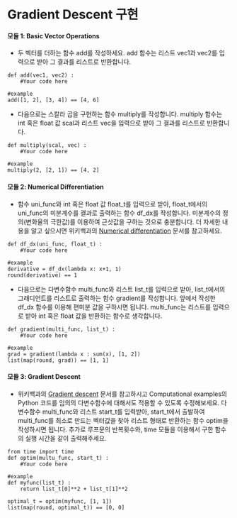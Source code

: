 Gradient Descent 구현
=====================
#### 모듈 1: Basic Vector Operations  
* 두 벡터를 더하는 함수 add를 작성하세요. add 함수는 리스트 vec1과 vec2를 입력으로 받아 그 결과를 리스트로 반환합니다.
```
def add(vec1, vec2) :
    #Your code here

#example
add([1, 2], [3, 4]) == [4, 6]
```
* 다음으로는 스칼라 곱을 구현하는 함수 multiply를 작성합니다. multiply 함수는 int 혹은 float 값 scal과 리스트 vec을 입력으로 받아 그 결과를 리스트로 반환합니다.
```
def multiply(scal, vec) :
    #Your code here

#example
multiply(2, [2, 1]) == [4, 2]
```
#### 모듈 2: Numerical Differentiation
* 함수 uni_func와 int 혹은 float 값 float_t를 입력으로 받아, float_t에서의 uni_func의 미분계수를 결과로 출력하는 함수 df_dx를 작성합니다. 미분계수의 정의(변화율의 극한값)를 이용하여 근삿값을 구하는 것으로 충분합니다. 더 자세한 내용을 알고 싶으시면 위키백과의 [Numerical differentiation](https://en.wikipedia.org/wiki/Numerical_differentiation) 문서를 참고하세요.
```
def df_dx(uni_func, float_t) :
    #Your code here

#example
derivative = df_dx(lambda x: x+1, 1)
round(derivative) == 1
```
* 다음으로는 다변수함수 multi_func와 리스트 list_t를 입력으로 받아, list_t에서의 그래디언트를 리스트로 출력하는 함수 gradient를 작성합니다. 앞에서 작성한 df_dx 함수를 이용해 편미분 값을 구하시면 됩니다. multi_func는 리스트를 입력으로 받아 int 혹은 float 값을 반환하는 함수로 생각합니다.
```
def gradient(multi_func, list_t) :
    #Your code here

#example
grad = gradient(lambda x : sum(x), [1, 2])
list(map(round, grad)) == [1, 1]
```
#### 모듈 3: Gradient Descent
* 위키백과의 [Gradient descent](https://en.wikipedia.org/wiki/Gradient_descent) 문서를 참고하시고 Computational examples의 Python 코드를 임의의 다변수함수에 대해서도 적용할 수 있도록 수정해보세요. 다변수함수 multi_func와 리스트 start_t를 입력받아, start_t에서 출발하여 multi_func를 최소로 만드는 벡터값을 찾아 리스트 형태로 반환하는 함수 optim을 작성하시면 됩니다. 추가로 루프문의 반복횟수와, time 모듈을 이용해서 구한 함수의 실행 시간을 같이 출력해주세요.
```
from time import time
def optim(multu_func, start_t) :
    #Your code here
 
#example
def myfunc(list_t) :
    return list_t[0]**2 + list_t[1]**2

optimal_t = optim(myfunc, [1, 1])
list(map(round, optimal_t)) == [0, 0]
```
